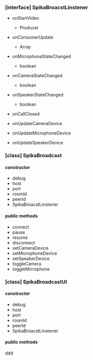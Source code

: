 ### [interface] SpikaBroacstLinstener

- onStartVideo

  - Producer

- onConsumerUpdate

  - Array<Consumer>

- onMicrophoneStateChanged

  - boolean

- onCameraStateChanged

  - boolean

- onSpeakerStateChanged

  - boolean

- onCallClosed

- onUpdateCameraDevice
- onUpdateMicrophoneDevice
- onUpdateSpeakerDevice

### [class] SpikaBroadcast

#### constructor

- debug
- host
- port
- roomId
- peerId
- SpikaBroacstLinstener

#### public methods

- connect
- pause
- resume
- disconnect
- setCameraDevice
- setMicrophoneDevice
- setSpeakerDevice
- toggleCamera
- toggleMicrophone

### [class] SpikaBroadcastUI

#### constructor

- debug
- host
- port
- roomId
- peerId
- SpikaBroacstLinstener

#### public methods

ddd

